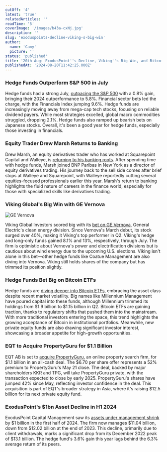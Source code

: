 ```yaml
---
cutOff: '4'
latest: 'true'
relatedArticles: ''
readTime: '5'
coverImage: '/images/b43a-cxNj.jpg'
description: ''
slug: 'exoduspoints-decline-viking-s-big-win'
author:
  name: 'Camy'
  picture: ''
status: 'published'
title: '20th Aug: ExodusPoint''s Decline, Viking''s Big Win, and Bitcoin ETF Bets'
publishedAt: '2024-08-20T11:42:25.000Z'
---
```


### Hedge Funds Outperform S&P 500 in July

Hedge funds had a strong July, [outpacing the S&P 500](https://www.hedgeweek.com/hedge-funds-outperformed-sp-500-in-july-says-pivotalpath-report/#:~:text=The%20PivotalPath%20Composite%20Index%2C%20which,Index%20surging%209.6%25%20in%20July.) with a 0.8% gain, bringing their 2024 outperformance to 5.8%. Financial sector bets led the charge, with the Financials Index jumping 9.6%. Hedge funds are increasingly moving away from mega-cap tech stocks, focusing on reliable dividend payers. While most strategies excelled, global macro commodities struggled, dropping 2.1%. Hedge funds also ramped up bearish bets on Japanese stocks. Overall, it's been a good year for hedge funds, especially those investing in financials.

### Equity Trader Drew Marsh Returns to Banking

Drew Marsh, an equity derivatives trader who has worked at Squarepoint Capital and Walleye, is [returning to his banking roots](https://www.hedgeweek.com/former-squareppoint-and-walleye-pm-returns-to-banking-roots/#:~:text=Equity%20derivatives%20trader%20Drew%20March,a%20report%20by%20eFinancial%20Careers.). After spending time with hedge funds, Marsh joined BNP Paribas in New York as a director of equity derivatives trading. His journey back to the sell side comes after brief stops at Walleye and Squarepoint, with Walleye reportedly cutting several equities-focused professionals earlier this year. Marsh's return to banking highlights the fluid nature of careers in the finance world, especially for those with specialized skills like derivatives trading.

### Viking Global's Big Win with GE Vernova

![GE Vernova](/images/b43a-cwND.jpg)

Viking Global Investors scored big with its [bet on GE Vernova](https://www.hedgeweek.com/viking-global-sees-big-gain-from-ge-clean-energy-bet/), General Electric's clean energy division. Since Vernova's March debut, its stock surged over 40%, making it Viking's top performer in Q2. Viking's hedge and long-only funds gained 8.1% and 13%, respectively, through July. The firm is optimistic about Vernova's power and electrification divisions but is cautious about wind energy due to the upcoming U.S. elections. Viking isn't alone in this bet—other hedge funds like Coatue Management are also diving into Vernova. Viking still holds shares of the company but has trimmed its position slightly.

### Hedge Funds Bet Big on Bitcoin ETFs

Hedge funds are [diving deeper into Bitcoin ETFs](https://www.opalesque.com/704695/Opalesque_Roundup_Hedge_funds_lavish_capital_into_Bitcoin469.html#:~:text=In%20the%20week%20ending%20August,mainstream%20at%20the%20beginning%20of), embracing the asset class despite recent market volatility. Big names like Millennium Management have poured capital into these funds, although Millennium trimmed its holdings from $1.9 billion to $1.15 billion in Q2. Bitcoin ETFs are gaining traction, thanks to regulatory shifts that pushed them into the mainstream. With more traditional investors entering the space, this trend highlights the growing acceptance of Bitcoin in institutional portfolios. Meanwhile, new private equity funds are also drawing significant investor interest, showcasing a broader appetite for high-growth opportunities.

### EQT to Acquire PropertyGuru for $1.1 Billion

EQT AB is set to [acquire PropertyGuru](https://www.bnnbloomberg.ca/business/international/2024/08/16/eqt-to-buy-online-property-firm-propertyguru-for-11-billion/), an online property search firm, for $1.1 billion in an all-cash deal. The $6.70 per share offer represents a 52% premium to PropertyGuru's May 21 close. The deal, backed by major shareholders KKR and TPG, will take PropertyGuru private, with the transaction expected to close by early 2025. PropertyGuru's shares have jumped 42% since May, reflecting investor confidence in the deal. This acquisition is part of EQT's broader strategy in Asia, where it's raising $12.5 billion for its next private equity fund.

### **ExodusPoint's $1bn Asset Decline in H1 2024**

ExodusPoint Capital Management saw its [assets under management shrink ](https://www.hedgeweek.com/exoduspoints-assets-shrink-by-1bn-in-h1/#:~:text=ExodusPoint%20Capital%20Management%20saw%20a,the%20firm%20managed%20%2413.1bn.)by $1 billion in the first half of 2024. The firm now manages $11.04 billion, down from $12.02 billion at the end of 2023. This decline, primarily due to client withdrawals, marks a significant drop from its December 2022 peak of $13.1 billion. The hedge fund's 3.6% gain this year lags behind the 6.3% average return of its peers.